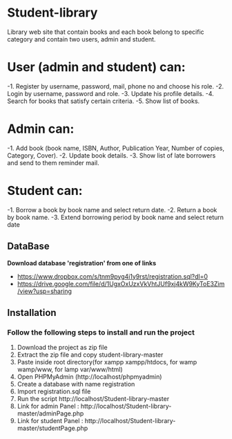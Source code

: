 # Student-library
Library web site that contain books and each book belong to specific category and contain two users, admin and student.
# User (admin and student) can:
  -1.	Register by username, password, mail, phone no and choose his role.
  -2.	Login by username, password and role.
  -3.	Update his profile details.
  -4.	Search for books that satisfy certain criteria.
  -5.	Show list of books.
# Admin can:
  -1.	Add book (book name, ISBN, Author, Publication Year, Number of copies, Category, Cover).
  -2.	Update book details.
  -3.	Show list of late borrowers and send to them reminder mail.
# Student can:
  -1.	Borrow a book by book name and select return date.
  -2.	Return a book by book name.
  -3.	Extend borrowing period by book name and select return date

## DataBase
**Download database 'registration' from one of links**
- https://www.dropbox.com/s/tnm9pyg4i1y9rst/registration.sql?dl=0
- https://drive.google.com/file/d/1UgxOxUzxVkVhtJUf9xj4kW9KyToE3Zim/view?usp=sharing
## Installation
 ### Follow the following steps to install and run the project
  1. Download the project as zip file
  2. Extract the zip file and copy student-library-master
  3. Paste inside root directory(for xampp xampp/htdocs, for wamp wamp/www, for lamp var/www/html)
  4. Open PHPMyAdmin (http://localhost/phpmyadmin)
  5. Create a database with name registration
  6. Import registration.sql file
  7. Run the script http://localhost/Student-library-master
  8. Link for admin Panel : http://localhost/Student-library-master/adminPage.php
  9. Link for student Panel : http://localhost/Student-library-master/studentPage.php


